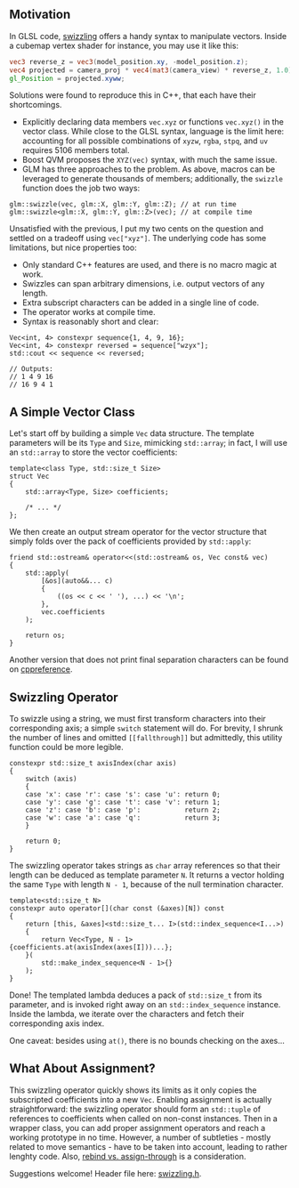 ## Motivation

In GLSL code, [swizzling](https://www.khronos.org/opengl/wiki/Data_Type_(GLSL)#Swizzling) offers a handy syntax to manipulate vectors.
Inside a cubemap vertex shader for instance, you may use it like this:

```glsl
vec3 reverse_z = vec3(model_position.xy, -model_position.z);
vec4 projected = camera_proj * vec4(mat3(camera_view) * reverse_z, 1.0);
gl_Position = projected.xyww;
```

Solutions were found to reproduce this in C++, that each have their shortcomings.
* Explicitly declaring data members `vec.xyz` or functions `vec.xyz()` in the vector class.
  While close to the GLSL syntax, language is the limit here: accounting for all possible combinations of `xyzw`, `rgba`, `stpq`, and `uv` requires 5106 members total.
* Boost QVM proposes the `XYZ(vec)` syntax, with much the same issue.
* GLM has three approaches to the problem.
  As above, macros can be leveraged to generate thousands of members; additionally, the `swizzle` function does the job two ways:

```cpp20
glm::swizzle(vec, glm::X, glm::Y, glm::Z); // at run time
glm::swizzle<glm::X, glm::Y, glm::Z>(vec); // at compile time
```

Unsatisfied with the previous, I put my two cents on the question and settled on a tradeoff using `vec["xyz"]`.
The underlying code has some limitations, but nice properties too:
* Only standard C++ features are used, and there is no macro magic at work.
* Swizzles can span arbitrary dimensions, i.e. output vectors of any length.
* Extra subscript characters can be added in a single line of code.
* The operator works at compile time.
* Syntax is reasonably short and clear:

```cpp20
Vec<int, 4> constexpr sequence{1, 4, 9, 16};
Vec<int, 4> constexpr reversed = sequence["wzyx"];
std::cout << sequence << reversed;

// Outputs:
// 1 4 9 16
// 16 9 4 1
```

## A Simple Vector Class

Let's start off by building a simple `Vec` data structure.
The template parameters will be its `Type` and `Size`, mimicking `std::array`; in fact, I will use an `std::array` to store the vector coefficients:

```cpp20
template<class Type, std::size_t Size>
struct Vec
{
    std::array<Type, Size> coefficients;

    /* ... */
};
```

We then create an output stream operator for the vector structure that simply folds over the pack of coefficients provided by `std::apply`:

```cpp20
friend std::ostream& operator<<(std::ostream& os, Vec const& vec)
{
    std::apply(
        [&os](auto&&... c)
        {
            ((os << c << ' '), ...) << '\n';
        },
        vec.coefficients
    );

    return os;
}
```

Another version that does not print final separation characters can be found on [cppreference](https://en.cppreference.com/w/cpp/utility/apply).

## Swizzling Operator

To swizzle using a string, we must first transform characters into their corresponding axis; a simple `switch` statement will do.
For brevity, I shrunk the number of lines and omitted `[[fallthrough]]` but admittedly, this utility function could be more legible.

```cpp20
constexpr std::size_t axisIndex(char axis)
{
    switch (axis)
    {
    case 'x': case 'r': case 's': case 'u': return 0;
    case 'y': case 'g': case 't': case 'v': return 1;
    case 'z': case 'b': case 'p':           return 2;
    case 'w': case 'a': case 'q':           return 3;
    }

    return 0;
}
```

The swizzling operator takes strings as `char` array references so that their length can be deduced as template parameter `N`.
It returns a vector holding the same `Type` with length `N - 1`, because of the null termination character.

```cpp20
template<std::size_t N>
constexpr auto operator[](char const (&axes)[N]) const
{
    return [this, &axes]<std::size_t... I>(std::index_sequence<I...>)
    {
        return Vec<Type, N - 1>{coefficients.at(axisIndex(axes[I]))...};
    }(
        std::make_index_sequence<N - 1>{}
    );
}
```

Done!
The templated lambda deduces a pack of `std::size_t` from its parameter, and is invoked right away on an `std::index_sequence` instance.
Inside the lambda, we iterate over the characters and fetch their corresponding axis index.

One caveat: besides using `at()`, there is no bounds checking on the axes...

## What About Assignment?

This swizzling operator quickly shows its limits as it only copies the subscripted coefficients into a new `Vec`.
Enabling assignment is actually straightforward: the swizzling operator should form an `std::tuple` of references to coefficients when called on non-const instances.
Then in a wrapper class, you can add proper assignment operators and reach a working prototype in no time.
However, a number of subtleties - mostly related to move semantics - have to be taken into account, leading to rather lenghty code.
Also, [rebind vs. assign-through](https://thephd.github.io/to-bind-and-loose-a-reference-optional) is a consideration.

Suggestions welcome!
Header file here: [swizzling.h](./swizzling.h).
